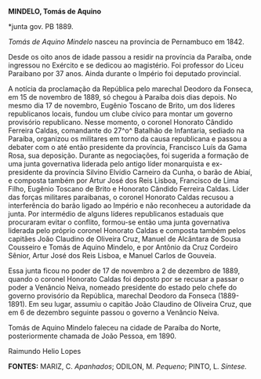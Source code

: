 **MINDELO, Tomás de Aquino**

\*junta gov. PB 1889.

*Tomás de Aquino Mindelo* nasceu na província de Pernambuco em 1842.

Desde os oito anos de idade passou a residir na província da Paraíba,
onde ingressou no Exército e se dedicou ao magistério. Foi professor do
Liceu Paraibano por 37 anos. Ainda durante o Império foi deputado
provincial.

A notícia da proclamação da República pelo marechal Deodoro da Fonseca,
em 15 de novembro de 1889, só chegou à Paraíba dois dias depois. No
mesmo dia 17 de novembro, Eugênio Toscano de Brito, um dos líderes
republicanos locais, fundou um clube cívico para montar um governo
provisório republicano. Nesse momento, o coronel Honorato Cândido
Ferreira Caldas, comandante do 27^o^ Batalhão de Infantaria, sediado na
Paraíba, organizou os militares em torno da causa republicana e passou a
debater com o até então presidente da província, Francisco Luís da Gama
Rosa, sua deposição. Durante as negociações, foi sugerida a formação de
uma junta governativa liderada pelo antigo líder monarquista e
ex-presidente da província Silvino Elvídio Carneiro da Cunha, o barão de
Abiaí, e composta também por Artur José dos Reis Lisboa, Francisco de
Lima Filho, Eugênio Toscano de Brito e Honorato Cândido Ferreira Caldas.
Líder das forças militares paraibanas, o coronel Honorato Caldas recusou
a interferência do barão ligado ao Império e não reconheceu a autoridade
da junta. Por intermédio de alguns líderes republicanos estaduais que
procuraram evitar o conflito, formou-se então uma junta governativa
liderada pelo próprio coronel Honorato Caldas e composta também pelos
capitães João Claudino de Oliveira Cruz, Manuel de Alcântara de Sousa
Cousseiro e Tomás de Aquino Mindelo, e por Antônio da Cruz Cordeiro
Sênior, Artur José dos Reis Lisboa, e Manuel Carlos de Gouveia.

Essa junta ficou no poder de 17 de novembro a 2 de dezembro de 1889,
quando o coronel Honorato Caldas foi deposto por se recusar a passar o
poder a Venâncio Neiva, nomeado presidente do estado pelo chefe do
governo provisório da República, marechal Deodoro da Fonseca
(1889-1891). Em seu lugar, assumiu o capitão João Claudino de Oliveira
Cruz, que em 6 de dezembro seguinte passou o governo a Venâncio Neiva.

Tomás de Aquino Mindelo faleceu na cidade de Paraíba do Norte,
posteriormente chamada de João Pessoa, em 1890.

Raimundo Helio Lopes

**FONTES:** MARIZ, C. *Apanhados*; ODILON, M. *Pequeno*; PINTO, L.
*Síntese.*
